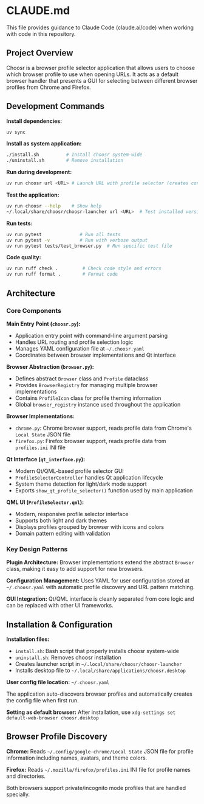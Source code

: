 # CLAUDE.md

This file provides guidance to Claude Code (claude.ai/code) when working with code in this repository.

## Project Overview

Choosr is a browser profile selector application that allows users to choose which browser profile to use when opening URLs. It acts as a default browser handler that presents a GUI for selecting between different browser profiles from Chrome and Firefox.

## Development Commands

**Install dependencies:**
```bash
uv sync
```

**Install as system application:**
```bash
./install.sh          # Install choosr system-wide
./uninstall.sh        # Remove installation
```

**Run during development:**
```bash
uv run choosr url <URL> # Launch URL with profile selector (creates config if needed)
```

**Test the application:**
```bash
uv run choosr --help    # Show help
~/.local/share/choosr/choosr-launcher url <URL>  # Test installed version
```

**Run tests:**
```bash
uv run pytest              # Run all tests
uv run pytest -v           # Run with verbose output
uv run pytest tests/test_browser.py  # Run specific test file
```

**Code quality:**
```bash
uv run ruff check .         # Check code style and errors
uv run ruff format .        # Format code
```

## Architecture

### Core Components

**Main Entry Point (`choosr.py`):**
- Application entry point with command-line argument parsing
- Handles URL routing and profile selection logic
- Manages YAML configuration file at `~/.choosr.yaml`
- Coordinates between browser implementations and Qt interface

**Browser Abstraction (`browser.py`):**
- Defines abstract `Browser` class and `Profile` dataclass
- Provides `BrowserRegistry` for managing multiple browser implementations
- Contains `ProfileIcon` class for profile theming information
- Global `browser_registry` instance used throughout the application

**Browser Implementations:**
- `chrome.py`: Chrome browser support, reads profile data from Chrome's `Local State` JSON file
- `firefox.py`: Firefox browser support, reads profile data from `profiles.ini` INI file

**Qt Interface (`qt_interface.py`):**
- Modern Qt/QML-based profile selector GUI
- `ProfileSelectorController` handles Qt application lifecycle
- System theme detection for light/dark mode support
- Exports `show_qt_profile_selector()` function used by main application

**QML UI (`ProfileSelector.qml`):**
- Modern, responsive profile selector interface
- Supports both light and dark themes
- Displays profiles grouped by browser with icons and colors
- Domain pattern editing with validation

### Key Design Patterns

**Plugin Architecture:** Browser implementations extend the abstract `Browser` class, making it easy to add support for new browsers.

**Configuration Management:** Uses YAML for user configuration stored at `~/.choosr.yaml` with automatic profile discovery and URL pattern matching.

**GUI Integration:** Qt/QML interface is cleanly separated from core logic and can be replaced with other UI frameworks.

## Installation & Configuration

**Installation files:**
- `install.sh`: Bash script that properly installs choosr system-wide
- `uninstall.sh`: Removes choosr installation
- Creates launcher script in `~/.local/share/choosr/choosr-launcher`
- Installs desktop file to `~/.local/share/applications/choosr.desktop`

**User config file location:** `~/.choosr.yaml`

The application auto-discovers browser profiles and automatically creates the config file when first run.

**Setting as default browser:** After installation, use `xdg-settings set default-web-browser choosr.desktop`

## Browser Profile Discovery

**Chrome:** Reads `~/.config/google-chrome/Local State` JSON file for profile information including names, avatars, and theme colors.

**Firefox:** Reads `~/.mozilla/firefox/profiles.ini` INI file for profile names and directories.

Both browsers support private/incognito mode profiles that are handled specially.